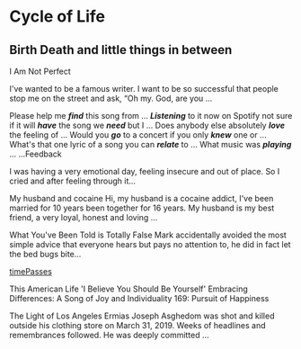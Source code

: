 # Cycle of Life
## Birth Death and little things in between

I Am Not Perfect 

I've wanted to be a famous writer. 
I want to be so successful that people stop me on the street and ask, “Oh my. God, are you ...


Please help me ***find*** this song from ...
***Listening*** to it now on Spotify not sure if it will ***have*** the song we ***need*** but I ...
Does anybody else absolutely ***love*** the feeling of ...
Would you ***go*** to a concert if you only ***knew*** one or ...
What's that one lyric of a song you can ***relate*** to ...
What music was ***playing*** ...
...Feedback



I was having a very emotional day, feeling insecure and out of place. 
So I cried and after feeling through it...

My husband and cocaine
Hi, my husband is a cocaine addict, I've been married for 10 years been together for 16 years. My husband is my best friend, a very loyal, honest and loving ...

What You've Been Told is Totally False
Mark accidentally avoided the most simple advice that everyone hears but pays no attention to, he did in fact let the bed bugs bite...


[timePasses](project1photos/pic1.jpeg) 


This American Life
'I Believe You Should Be Yourself'
Embracing Differences: A Song of Joy and Individuality
169: Pursuit of Happiness




The Light of Los Angeles
Ermias Joseph Asghedom was shot and killed outside his clothing store on March 31, 2019. Weeks of headlines and remembrances followed. He was deeply committed ...




